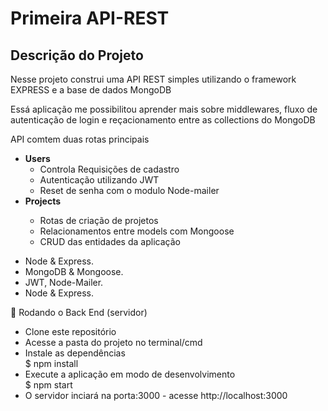 # Primeira API-REST
## Descrição do Projeto
<p>Nesse projeto construi uma API REST simples utilizando o framework EXPRESS e a base de dados MongoDB</p>
<p>Essá aplicação me possibilitou aprender mais sobre middlewares, fluxo de autenticação de login e reçacionamento entre as collections do MongoDB</p>

<div id="sobre">
  <p>
   API comtem duas rotas principais
  <ul>
    <li><strong>Users</strong>
     <ul>
      <li>Controla Requisições de cadastro</li>
      <li>Autenticação utilizando JWT</li>
      <li>Reset de senha com o modulo Node-mailer</li>  
     </ul>
    <li><strong>Projects</strong></li>
   <ul>
    <li>Rotas de criação de projetos</li>
    <li>Relacionamentos entre models com Mongoose</li>
    <li>CRUD das entidades da aplicação</li>
   </ul>
  </ul>
 </p>
 
 </div> 
 
 <div id="tecnologias">
 <ul>
  <li>Node & Express.</li>
  <li>MongoDB & Mongoose.</li>
  <li>JWT, Node-Mailer.</li>
  <li>Node & Express.</li>
 </ul> 
 </div>
 
<div id="Testando">
 
🎲 Rodando o Back End (servidor)


 <ul>
  <li>Clone este repositório</li>
  <li>Acesse a pasta do projeto no terminal/cmd</li>
  <li>Instale as dependências</li>
  $ npm install
  <li>Execute a aplicação em modo de desenvolvimento</li>
  $ npm start
  
  <li>O servidor inciará na porta:3000 - acesse http://localhost:3000</li>
 </ul> 
 
</div> 
